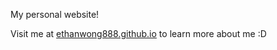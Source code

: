 My personal website! 

Visit me at [ethanwong888.github.io](ethanwong888.github.io) to learn more about me :D
